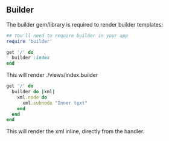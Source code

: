 Builder
-------

The builder gem/library is required to render builder templates:

```ruby
## You'll need to require builder in your app
require 'builder'

get '/' do
  builder :index
end
```

This will render ./views/index.builder

```ruby
get '/' do
  builder do |xml|
    xml.node do
      xml.subnode "Inner text"
    end
  end
end
```

This will render the xml inline, directly from the handler.


